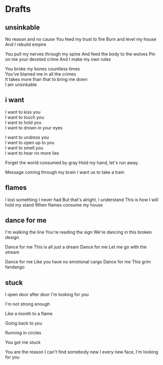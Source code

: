 # Drafts

## unsinkable

No reason and no cause
You feed my trust to fire
Burn and level my house
And I rebuild empire

You pull my nerves through my spine
And feed the body to the wolves
Pin on me your devoted crime
And I make my own rules

You broke my bones countless times  
You've blamed me in all the crimes  
It takes more than that to bring me down  
I am unsinkable

## i want

I want to kiss you  
I want to touch you  
I want to hold you  
I want to drown in your eyes  

I want to undress you  
I want to open up to you  
I want to smell you  
I want to hear no more lies  

Forget the world consumed by gray
Hold my hand, let's run away.

Message coming through my brain
I want us to take a train

## flames

I lost something I never had
But that's alright, I understand
This is how I will hold my stand
When flames consume my house

## dance for me

I'm walking the line
You're reading the sign
We're dancing in this broken design.

Dance for me
This is all just a dream
Dance for me
Let me go with the stream

Dance for me
Like you have no emotional cargo
Dance for me
This grim fandango

## stuck

I open door after door
I'm looking for you

I'm not strong enough

Like a month to a flame

Going back to you

Running in circles

You got me stuck

You are the reason I can't find somebody new
I every new face, I'm looking for you
